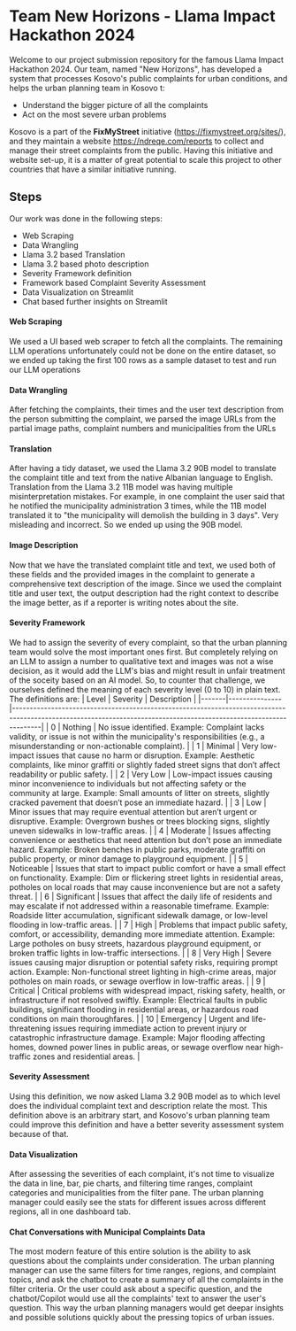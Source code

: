 # Team New Horizons - Llama Impact Hackathon 2024
Welcome to our project submission repository for the famous Llama Impact Hackathon 2024. Our team, named "New Horizons", has developed a system that processes Kosovo's public complaints for urban conditions, and helps the urban planning team in Kosovo t:
* Understand the bigger picture of all the complaints
* Act on the most severe urban problems

Kosovo is a part of the **FixMyStreet** initiative (https://fixmystreet.org/sites/), and they maintain a website https://ndreqe.com/reports to collect and manage their street complaints from the public. Having this initiative and website set-up, it is a matter of great potential to scale this project to other countries that have a similar initiative running.

## Steps
Our work was done in the following steps:
* Web Scraping
* Data Wrangling
* Llama 3.2 based Translation
* Llama 3.2 based photo description
* Severity Framework definition
* Framework based Complaint Severity Assessment
* Data Visualization on Streamlit
* Chat based further insights on Streamlit

#### Web Scraping
We used a UI based web scraper to fetch all the complaints. The remaining LLM operations unfortunately could not be done on the entire dataset, so we ended up taking the first 100 rows as a sample dataset to test and run our LLM operations

#### Data Wrangling
After fetching the complaints, their times and the user text description from the person submitting the complaint, we parsed the image URLs from the partial image paths, complaint numbers and municipalities from the URLs

#### Translation
After having a tidy dataset, we used the Llama 3.2 90B model to translate the complaint title and text from the native Albanian language to English.  
Translation from the Llama 3.2 11B model was having multiple misinterpretation mistakes. For example, in one complaint the user said that he notified the municipality administration 3 times, while the 11B model translated it to "the municipality will demolish the building in 3 days". Very misleading and incorrect. So we ended up using the 90B model.

#### Image Description
Now that we have the translated complaint title and text, we used both of these fields and the provided images in the complaint to generate a comprehensive text description of the image. Since we used the complaint title and user text, the output description had the right context to describe the image better, as if a reporter is writing notes about the site.

#### Severity Framework
We had to assign the severity of every complaint, so that the urban planning team would solve the most important ones first. But completely relying on an LLM to assign a number to qualitative text and images was not a wise decision, as it would add the LLM's bias and might result in unfair treatment of the soceity based on an AI model. So, to counter that challenge, we ourselves defined the meaning of each severity level (0 to 10) in plain text. The definitions are:
| Level | Severity      | Description                                                                                                                                                        |
|-------|---------------|--------------------------------------------------------------------------------------------------------------------------------------------------------------------|
| 0     | Nothing       | No issue identified. Example: Complaint lacks validity, or issue is not within the municipality's responsibilities (e.g., a misunderstanding or non-actionable complaint). |
| 1     | Minimal       | Very low-impact issues that cause no harm or disruption. Example: Aesthetic complaints, like minor graffiti or slightly faded street signs that don’t affect readability or public safety. |
| 2     | Very Low      | Low-impact issues causing minor inconvenience to individuals but not affecting safety or the community at large. Example: Small amounts of litter on streets, slightly cracked pavement that doesn’t pose an immediate hazard. |
| 3     | Low           | Minor issues that may require eventual attention but aren’t urgent or disruptive. Example: Overgrown bushes or trees blocking signs, slightly uneven sidewalks in low-traffic areas. |
| 4     | Moderate      | Issues affecting convenience or aesthetics that need attention but don’t pose an immediate hazard. Example: Broken benches in public parks, moderate graffiti on public property, or minor damage to playground equipment. |
| 5     | Noticeable    | Issues that start to impact public comfort or have a small effect on functionality. Example: Dim or flickering street lights in residential areas, potholes on local roads that may cause inconvenience but are not a safety threat. |
| 6     | Significant   | Issues that affect the daily life of residents and may escalate if not addressed within a reasonable timeframe. Example: Roadside litter accumulation, significant sidewalk damage, or low-level flooding in low-traffic areas. |
| 7     | High          | Problems that impact public safety, comfort, or accessibility, demanding more immediate attention. Example: Large potholes on busy streets, hazardous playground equipment, or broken traffic lights in low-traffic intersections. |
| 8     | Very High     | Severe issues causing major disruption or potential safety risks, requiring prompt action. Example: Non-functional street lighting in high-crime areas, major potholes on main roads, or sewage overflow in low-traffic areas. |
| 9     | Critical      | Critical problems with widespread impact, risking safety, health, or infrastructure if not resolved swiftly. Example: Electrical faults in public buildings, significant flooding in residential areas, or hazardous road conditions on main thoroughfares. |
| 10    | Emergency     | Urgent and life-threatening issues requiring immediate action to prevent injury or catastrophic infrastructure damage. Example: Major flooding affecting homes, downed power lines in public areas, or sewage overflow near high-traffic zones and residential areas. |


#### Severity Assessment
Using this definition, we now asked Llama 3.2 90B model as to which level does the individual complaint text and description relate the most. This definition above is an arbitrary start, and Kosovo's urban planning team could improve this definition and have a better severity assessment system because of that.

#### Data Visualization
After assessing the severities of each complaint, it's not time to visualize the data in line, bar, pie charts, and filtering time ranges, complaint categories and municipalities from the filter pane. The urban planning manager could easily see the stats for different issues across different regions, all in one dashboard tab.

#### Chat Conversations with Municipal Complaints Data
The most modern feature of this entire solution is the ability to ask questions about the complaints under consideration. The urban planning manager can use the same filters for time ranges, regions, and complaint topics, and ask the chatbot to create a summary of all the complaints in the filter criteria. Or the user could ask about a specific question, and the chatbot/Copilot would use all the complaints' text to answer the user's question. This way the urban planning managers would get deepar insights and possible solutions quickly about the pressing topics of urban issues.
